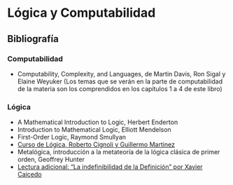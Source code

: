Lógica y Computabilidad
=======================

Bibliografía
------------

### Computabilidad
- Computability, Complexity, and Languages, de Martin Davis, Ron Sigal y Elaine Weyuker (Los temas que se verán en la parte de computabilidad de la materia son los comprendidos en los capítulos 1 a 4 de este libro)

### Lógica
* A Mathematical Introduction to Logic, Herbert Enderton
* Introduction to Mathematical Logic, Elliott Mendelson 
* First-Order Logic, Raymond Smullyan
* [Curso de Lógica, Roberto Cignoli y Guillermo Martinez](bibliografia/cignoli-martinez.pdf)
* Metalógica, introducción a la metateoría de la lógica clásica de primer orden, Geoffrey Hunter
* [Lectura adicional: “La indefinibilidad de la Definición” por Xavier Caicedo](bibliografia/caicedo.djvu)